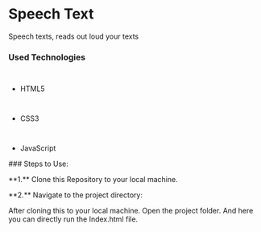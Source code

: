 ﻿<h1>Speech Text </h1>

<p>Speech texts, reads out loud your texts</p>

<h3>Used Technologies</h3>

<ul>

`  `<li>HTML5</li>

`  `<li>CSS3</li>

`  `<li>JavaScript</li>

</ul>

\### Steps to Use:


\*\*1.\*\* Clone this Repository to your local machine.

\*\*2.\*\* Navigate to the project directory:

After cloning this to your local machine. Open the project folder. And here you can directly run the Index.html file.


